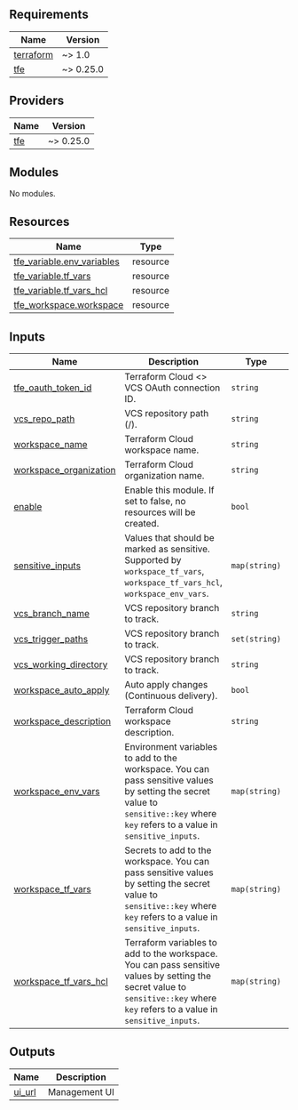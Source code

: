 <!-- BEGIN_TF_DOCS -->

## Requirements

| Name                                                                     | Version   |
| ------------------------------------------------------------------------ | --------- |
| <a name="requirement_terraform"></a> [terraform](#requirement_terraform) | ~> 1.0    |
| <a name="requirement_tfe"></a> [tfe](#requirement_tfe)                   | ~> 0.25.0 |

## Providers

| Name                                             | Version   |
| ------------------------------------------------ | --------- |
| <a name="provider_tfe"></a> [tfe](#provider_tfe) | ~> 0.25.0 |

## Modules

No modules.

## Resources

| Name | Type |
| --- | --- |
| [tfe_variable.env_variables](https://registry.terraform.io/providers/hashicorp/tfe/latest/docs/resources/variable) | resource |
| [tfe_variable.tf_vars](https://registry.terraform.io/providers/hashicorp/tfe/latest/docs/resources/variable) | resource |
| [tfe_variable.tf_vars_hcl](https://registry.terraform.io/providers/hashicorp/tfe/latest/docs/resources/variable) | resource |
| [tfe_workspace.workspace](https://registry.terraform.io/providers/hashicorp/tfe/latest/docs/resources/workspace) | resource |

## Inputs

| Name | Description | Type | Default | Required |
| --- | --- | --- | --- | :-: |
| <a name="input_tfe_oauth_token_id"></a> [tfe_oauth_token_id](#input_tfe_oauth_token_id) | Terraform Cloud <> VCS OAuth connection ID. | `string` | n/a | yes |
| <a name="input_vcs_repo_path"></a> [vcs_repo_path](#input_vcs_repo_path) | VCS repository path (<organization>/<repository>). | `string` | n/a | yes |
| <a name="input_workspace_name"></a> [workspace_name](#input_workspace_name) | Terraform Cloud workspace name. | `string` | n/a | yes |
| <a name="input_workspace_organization"></a> [workspace_organization](#input_workspace_organization) | Terraform Cloud organization name. | `string` | n/a | yes |
| <a name="input_enable"></a> [enable](#input_enable) | Enable this module. If set to false, no resources will be created. | `bool` | `true` | no |
| <a name="input_sensitive_inputs"></a> [sensitive_inputs](#input_sensitive_inputs) | Values that should be marked as sensitive. Supported by `workspace_tf_vars`, `workspace_tf_vars_hcl`, `workspace_env_vars`. | `map(string)` | `{}` | no |
| <a name="input_vcs_branch_name"></a> [vcs_branch_name](#input_vcs_branch_name) | VCS repository branch to track. | `string` | `"main"` | no |
| <a name="input_vcs_trigger_paths"></a> [vcs_trigger_paths](#input_vcs_trigger_paths) | VCS repository branch to track. | `set(string)` | `[]` | no |
| <a name="input_vcs_working_directory"></a> [vcs_working_directory](#input_vcs_working_directory) | VCS repository branch to track. | `string` | `""` | no |
| <a name="input_workspace_auto_apply"></a> [workspace_auto_apply](#input_workspace_auto_apply) | Auto apply changes (Continuous delivery). | `bool` | `false` | no |
| <a name="input_workspace_description"></a> [workspace_description](#input_workspace_description) | Terraform Cloud workspace description. | `string` | `null` | no |
| <a name="input_workspace_env_vars"></a> [workspace_env_vars](#input_workspace_env_vars) | Environment variables to add to the workspace. You can pass sensitive values by setting the secret value to `sensitive::key` where `key` refers to a value in `sensitive_inputs`. | `map(string)` | `{}` | no |
| <a name="input_workspace_tf_vars"></a> [workspace_tf_vars](#input_workspace_tf_vars) | Secrets to add to the workspace. You can pass sensitive values by setting the secret value to `sensitive::key` where `key` refers to a value in `sensitive_inputs`. | `map(string)` | `{}` | no |
| <a name="input_workspace_tf_vars_hcl"></a> [workspace_tf_vars_hcl](#input_workspace_tf_vars_hcl) | Terraform variables to add to the workspace. You can pass sensitive values by setting the secret value to `sensitive::key` where `key` refers to a value in `sensitive_inputs`. | `map(string)` | `{}` | no |

## Outputs

| Name                                                  | Description   |
| ----------------------------------------------------- | ------------- |
| <a name="output_ui_url"></a> [ui_url](#output_ui_url) | Management UI |

<!-- END_TF_DOCS -->
